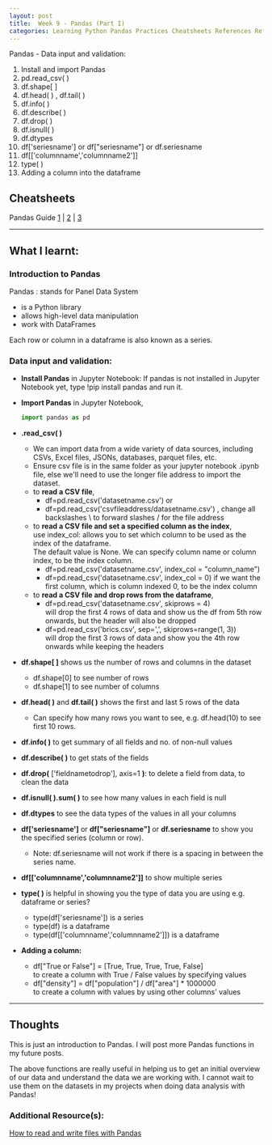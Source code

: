 ```yaml
---
layout: post
title:  Week 9 - Pandas (Part I)
categories: Learning Python Pandas Practices Cheatsheets References Reflections
---
```


Pandas - Data input and validation:  
1. Install and import Pandas
2. pd.read_csv( )
3. df.shape[ ]
4. df.head( ) , df.tail( )
5. df.info( )
6. df.describe( )
7. df.drop( )
8. df.isnull( )
9. df.dtypes
10. df['seriesname'] or df["seriesname"] or df.seriesname
11. df[\['columnname','columnname2']]
12. type( )
13. Adding a column into the dataframe


## Cheatsheets

Pandas Guide [1](https://pandas.pydata.org/pandas-docs/stable/reference/frame.html) | [2](https://www.tutorialspoint.com/python_pandas/python_pandas_dataframe.htm) | [3](https://www.w3schools.com/python/pandas/default.asp)

---

## What I learnt:  

### Introduction to Pandas 
  
Pandas : stands for Panel Data System  
- is a Python library    
- allows high-level data manipulation 
- work with DataFrames 

Each row or column in a dataframe is also known as a series.

### Data input and validation:  

- **Install Pandas** in Jupyter Notebook:
If pandas is not installed in Jupyter Notebook yet, type !pip install pandas and run it.  

- **Import Pandas** in Jupyter Notebook,  
    ```python
    import pandas as pd
    ```  

- **.read_csv( )**
    - We can import data from a wide variety of data sources, including CSVs, Excel files, JSONs, databases, parquet files, etc.  
    - Ensure csv file is in the same folder as your jupyter notebook .ipynb file, else we'll need to use the longer file address to import the dataset.
    - to **read a CSV file**, 
        - df=pd.read_csv('datasetname.csv') or
        - df=pd.read_csv('csvfileaddress/datasetname.csv') , change all backslashes \ to forward slashes / for the file address 
    - to **read a CSV file and set a specified column as the index**,  
    use index_col: allows you to set which column to be used as the index of the dataframe.  
    The default value is None. We can specify column name or column index, to be the index column.
        - df=pd.read_csv('datasetname.csv', index_col = "column_name") 
        - df=pd.read_csv('datasetname.csv', index_col = 0) if we want the first column, which is column indexed 0, to be the index column
    - to **read a CSV file and drop rows from the dataframe**,  
        - df=pd.read_csv('datasetname.csv', skiprows = 4)  
        will drop the first 4 rows of data and show us the df from 5th row onwards, but the header will also be dropped 
        - df=pd.read_csv('brics.csv', sep=',', skiprows=range(1, 3))  
        will drop the first 3 rows of data and show you the 4th row onwards while keeping the headers 

- **df.shape[ ]** shows us the number of rows and columns in the dataset
    - df.shape[0] to see number of rows
    - df.shape[1] to see number of columns

- **df.head( )** and **df.tail( )** shows the first and last 5 rows of the data
    - Can specify how many rows you want to see, e.g. df.head(10) to see first 10 rows.  

- **df.info( )** to get summary of all fields and no. of non-null values  

- **df.describe( )** to get stats of the fields  

- **df.drop(** ['fieldnametodrop'], axis=1 **)**: to delete a field from data, to clean the data  

- **df.isnull( ).sum( )** to see how many values in each field is null  

- **df.dtypes** to see the data types of the values in all your columns 

- **df['seriesname']** or **df["seriesname"]** or **df.seriesname** to show you the specified series (column or row).  
    - Note: df.seriesname will not work if there is a spacing in between the series name.

- **df[\['columnname','columnname2']]** to show multiple series

- **type( )** is helpful in showing you the type of data you are using e.g. dataframe or series?
    - type(df['seriesname']) is a series
    - type(df) is a dataframe
    - type(df[\['columnname','columnname2']]) is a dataframe

 - **Adding a column:**  
    - df["True or False"] = [True, True, True, True, False]  
    to create a column with True / False values by specifying values
    - df["density"] = df["population"] / df["area"] * 1000000  
    to create a column with values by using other columns' values

---

## Thoughts

This is just an introduction to Pandas. I will post more Pandas functions in my future posts.  

The above functions are really useful in helping us to get an initial overview of our data and understand the data we are working with. I cannot wait to use them on the datasets in my projects when doing data analysis with Pandas!

### Additional Resource(s):
[How to read and write files with Pandas](https://realpython.com/pandas-read-write-files/)